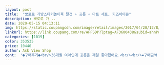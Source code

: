 ```yaml
---
layout: post 
title:  "뽀로로 가방스티커놀이북 탈것 + 공룡 + 마트 세트, 키즈아이콘" 
description: 뽀로로 가 ..
date: 2020-05-15 04:13:11 
img: https://static.coupangcdn.com/image/retail/images/2017/04/20/12/8/ce21eeca-1eb5-4ac3-9a8b-d5bc0fa38c6a.jpg 
linkUrl: https://link.coupang.com/re/AFFSDP?lptag=AF3600438&subid=ahnPublicAsk&pageKey=19369770&itemId=77725372&vendorItemId=3131099060&traceid=V0-113-3b400dea51b05dcc 
categories: [1019] 
color: 353535 
price: 10440 
author: Ask View Shop 
cont:  "●구매후기●<br/>36개월 여아인데 공룡을 제일 좋아했어요.<br/><br/>▪️구매금액 : 12,150원<br/>▪️수령일 : 2017.<br/>10.<br/>16<br/>▪️주문일 : 2017.<br/>10.<br/>15<br/>✔️ 구매동기<br/>✔️ 사용후기<br/>➕ 뽀로로 가방스티커놀이북 탈것 + 공룡 + 마트 세트<br/>➰배송 : ⭐️⭐️⭐️⭐️⭐️<br/>➰사용 만족도 : ⭐️⭐️⭐️<br/>➰포장상태 : ⭐️⭐️⭐️⭐️<br/>〰〰〰〰〰〰〰〰〰〰〰〰〰〰〰〰<br/>구성과 재질도 만족스러움.<br/><br/>몇번 갖고놀면 더이상 안붙을 것 같은... <br/><br/>뽀로로의 캐릭터도 좋지만.<br/><br/>선물용으로 샀어요 다른 스티커북보다 스티커 갯수가 많이 적네요 가격은 선물용으로 좋긴해요<br/>아쉬운점은 접히는 부분에 붙이고 책을 닫으면 스티커도 접히고 회복이 안된다는것.<br/><br/>아이가 스티커북을 좋아하는데 일반스티커는 한번에 다 붙여버려서 여러번 붙였다 떼었다하며 놀으라고 구매했어요.<br/><br/>아이가 좋아하는 뽀로로 캐릭터라 재미있어 하네요.<br/><br/>여기저기 붙여도 쉽게 떨어지고 자국이 남지 않아 좋긴한데 접착력이 너무 약해요.<br/>ㅠㅠ<br/>접착력이 약한만큼 쉽게 뗄 수 있어서 아직 손에 힘이 약한 어린아이들 가지고 놀기엔 좋은 것 같아요.<br/><br/>" 
---
```

